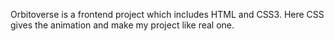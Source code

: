 Orbitoverse is a frontend project which includes HTML and CSS3. Here CSS gives the animation and make my project like real one.
